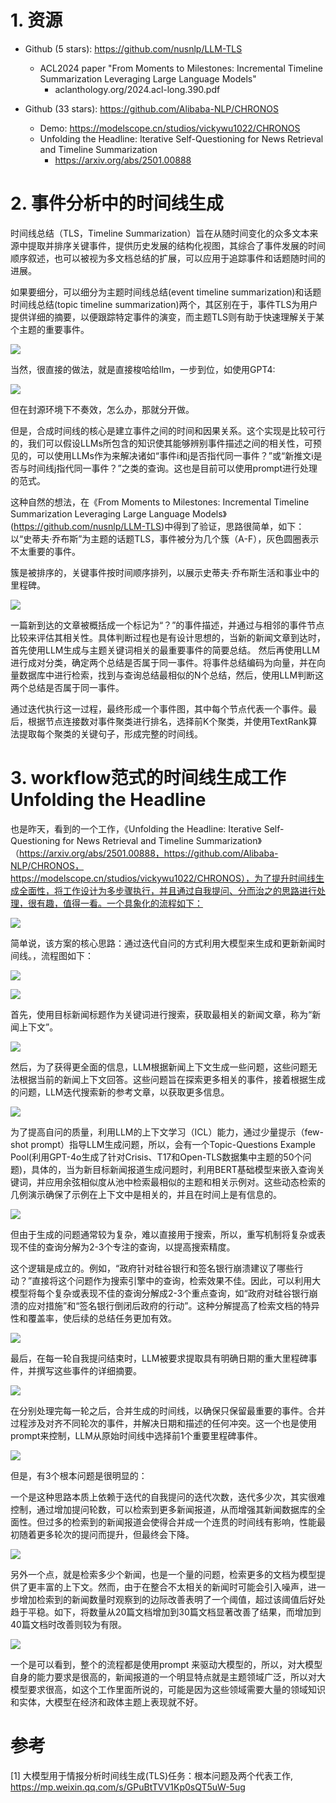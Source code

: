 # 1. 资源

- Github (5 stars): https://github.com/nusnlp/LLM-TLS
  - ACL2024 paper "From Moments to Milestones: Incremental Timeline Summarization Leveraging Large Language Models"
    - aclanthology.org/2024.acl-long.390.pdf

- Github (33 stars): https://github.com/Alibaba-NLP/CHRONOS
    - Demo: https://modelscope.cn/studios/vickywu1022/CHRONOS
    - Unfolding the Headline: Iterative Self-Questioning for News Retrieval and Timeline Summarization
      - https://arxiv.org/abs/2501.00888

# 2. 事件分析中的时间线生成

时间线总结（TLS，Timeline Summarization）旨在从随时间变化的众多文本来源中提取并排序关键事件，提供历史发展的结构化视图，其综合了事件发展的时间顺序叙述，也可以被视为多文档总结的扩展，可以应用于追踪事件和话题随时间的进展。

如果要细分，可以细分为主题时间线总结(event timeline summarization)和话题时间线总结(topic timeline summarization)两个，其区别在于，事件TLS为用户提供详细的摘要，以便跟踪特定事件的演变，而主题TLS则有助于快速理解关于某个主题的重要事件。

![](.01_TLS任务_images/时间线.png)

当然，很直接的做法，就是直接梭哈给llm，一步到位，如使用GPT4:

![](.01_TLS任务_images/直接做的提示词.png)

但在封源环境下不奏效，怎么办，那就分开做。

但是，合成时间线的核心是建立事件之间的时间和因果关系。这个实现是比较可行的，我们可以假设LLMs所包含的知识使其能够辨别事件描述之间的相关性，可预见的，可以使用LLMs作为来解决诸如“事件i和j是否指代同一事件？”或“新推文i是否与时间线j指代同一事件？”之类的查询。这也是目前可以使用prompt进行处理的范式。

这种自然的想法，在《From Moments to Milestones: Incremental Timeline Summarization Leveraging Large Language Models》(https://github.com/nusnlp/LLM-TLS)中得到了验证，思路很简单，如下：以“史蒂夫·乔布斯”为主题的话题TLS，事件被分为几个簇（A-F），灰色圆圈表示不太重要的事件。

簇是被排序的，关键事件按时间顺序排列，以展示史蒂夫·乔布斯生活和事业中的里程碑。

![](.01_TLS任务_images/论文1方案.png)

一篇新到达的文章被概括成一个标记为“？”的事件描述，并通过与相邻的事件节点比较来评估其相关性。具体判断过程也是有设计思想的，当新的新闻文章到达时，首先使用LLM生成与主题关键词相关的最重要事件的简要总结。 然后再使用LLM进行成对分类，确定两个总结是否属于同一事件。将事件总结编码为向量，并在向量数据库中进行检索，找到与查询总结最相似的N个总结，然后，使用LLM判断这两个总结是否属于同一事件。

通过迭代执行这一过程，最终形成一个事件图，其中每个节点代表一个事件。最后，根据节点连接数对事件聚类进行排名，选择前K个聚类，并使用TextRank算法提取每个聚类的关键句子，形成完整的时间线。

# 3. workflow范式的时间线生成工作Unfolding the Headline

也是昨天，看到的一个工作，《Unfolding the Headline: Iterative Self-Questioning for News Retrieval and Timeline Summarization》（https://arxiv.org/abs/2501.00888，https://github.com/Alibaba-NLP/CHRONOS，https://modelscope.cn/studios/vickywu1022/CHRONOS），为了提升时间线生成全面性，将工作设计为多步骤执行，并且通过自我提问、分而治之的思路进行处理，很有趣，值得一看。一个具象化的流程如下：

![](.01_TLS任务_images/unfolder方案.png)

简单说，该方案的核心思路：通过迭代自问的方式利用大模型来生成和更新新闻时间线。，流程图如下：

![](.01_TLS任务_images/unfolding方案2.png)

![](.01_TLS任务_images/unfolding方案3.png)

首先，使用目标新闻标题作为关键词进行搜索，获取最相关的新闻文章，称为“新闻上下文”。

![](.01_TLS任务_images/unfolder方案4.png)

然后，为了获得更全面的信息，LLM根据新闻上下文生成一些问题，这些问题无法根据当前的新闻上下文回答。这些问题旨在探索更多相关的事件，接着根据生成的问题，LLM迭代搜索新的参考文章，以获取更多信息。

![](.01_TLS任务_images/unfolding提示词.png)

为了提高自问的质量，利用LLM的上下文学习（ICL）能力，通过少量提示（few-shot prompt）指导LLM生成问题，所以，会有一个Topic-Questions Example Pool(利用GPT-4o生成了针对Crisis、T17和Open-TLS数据集中主题的50个问题)，具体的，当为新目标新闻报道生成问题时，利用BERT基础模型来嵌入查询关键词，并应用余弦相似度从池中检索最相似的主题和相关示例对。这些动态检索的几例演示确保了示例在上下文中是相关的，并且在时间上是有信息的。

![](.01_TLS任务_images/unfolding方案6.png)

但由于生成的问题通常较为复杂，难以直接用于搜索，所以，重写机制将复杂或表现不佳的查询分解为2-3个专注的查询，以提高搜索精度。

这个逻辑是成立的。例如，“政府针对硅谷银行和签名银行崩溃建议了哪些行动？”直接将这个问题作为搜索引擎中的查询，检索效果不佳。因此，可以利用大模型将每个复杂或表现不佳的查询分解成2-3个重点查询，如“政府对硅谷银行崩溃的应对措施”和“签名银行倒闭后政府的行动”。这种分解提高了检索文档的特异性和覆盖率，使后续的总结任务更加有效。

![](.01_TLS任务_images/unfolding提示词3.png)

最后，在每一轮自我提问结束时，LLM被要求提取具有明确日期的重大里程碑事件，并撰写这些事件的详细摘要。

![](.01_TLS任务_images/unfolding提示词4.png)

在分别处理完每一轮之后，合并生成的时间线，以确保只保留最重要的事件。合并过程涉及对齐不同轮次的事件，并解决日期和描述的任何冲突。这一个也是使用prompt来控制，LLM从原始时间线中选择前1个重要里程碑事件。

![](.01_TLS任务_images/unfolding提示词5.png)

但是，有3个根本问题是很明显的：

一个是这种思路本质上依赖于迭代的自我提问的迭代次数，迭代多少次，其实很难控制，通过增加提问轮数，可以检索到更多新闻报道，从而增强其新闻数据库的全面性。但过多的检索到的新闻报道会使得合并成一个连贯的时间线有影响，性能最初随着更多轮次的提问而提升，但最终会下降。

![](.01_TLS任务_images/unfolding实验结论.png)

另外一个点，就是检索多少个新闻，也是一个量的问题，检索更多的文档为模型提供了更丰富的上下文。然而，由于在整合不太相关的新闻时可能会引入噪声，进一步增加检索到的新闻数量时观察到的边际改善表明了一个阈值，超过该阈值后好处趋于平稳。如下，将数量从20篇文档增加到30篇文档显著改善了结果，而增加到40篇文档时改善则较为有限。

![](.01_TLS任务_images/unfolding实验2.png)

一个是可以看到，整个的流程都是使用prompt 来驱动大模型的，所以，对大模型自身的能力要求是很高的，新闻报道的一个明显特点就是主题领域广泛，所以对大模型要求很高，如这个工作里面所说的，可能是因为这些领域需要大量的领域知识和实体，大模型在经济和政体主题上表现就不好。

# 参考

[1] 大模型用于情报分析时间线生成(TLS)任务：根本问题及两个代表工作, https://mp.weixin.qq.com/s/GPuBtTVV1Kp0sQT5uW-5ug